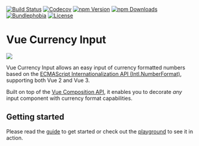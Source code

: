 [![Build Status](https://travis-ci.com/dm4t2/vue-currency-input.svg?branch=master)](https://app.travis-ci.com/github/dm4t2/vue-currency-input)
[![Codecov](https://codecov.io/gh/dm4t2/vue-currency-input/branch/master/graph/badge.svg)](https://codecov.io/gh/dm4t2/vue-currency-input)
[![npm Version](https://badgen.net/npm/v/vue-currency-input?color=green)](https://www.npmjs.com/package/vue-currency-input)
[![npm Downloads](https://badgen.net/npm/dw/vue-currency-input?color=green)](https://www.npmjs.com/package/vue-currency-input)
[![Bundlephobia](https://badgen.net/bundlephobia/minzip/vue-currency-input?color=green)](https://bundlephobia.com/result?p=vue-currency-input)
[![License](https://badgen.net/github/license/dm4t2/vue-currency-input?color=green)](https://github.com/dm4t2/vue-currency-input/blob/master/LICENSE)

# Vue Currency Input

[![](docs/vue-currency-input.gif)](https://dm4t2.github.io/vue-currency-input)

Vue Currency Input allows an easy input of currency formatted numbers based on the [ECMAScript Internationalization API (Intl.NumberFormat)](https://developer.mozilla.org/en-US/docs/Web/JavaScript/Reference/Global_Objects/Intl/NumberFormat), supporting both Vue 2 and Vue 3.

Built on top of the [Vue Composition API](https://v3.vuejs.org/guide/composition-api-introduction.html), it enables you to decorate _any_ input component with currency format capabilities.

## Getting started

Please read the [guide](https://dm4t2.github.io/vue-currency-input/guide) to get started or check out the [playground](https://dm4t2.github.io/vue-currency-input/playground) to see it in action.
